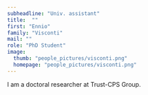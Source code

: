 ```yaml
---
subheadline: "Univ. assistant"
title:  ""
first: "Ennio"
family: "Visconti"
mail: ""
role: "PhD Student"
image:
  thumb: "people_pictures/visconti.png"
  homepage: "people_pictures/visconti.png"
---
```


<!--more-->

I am a doctoral researcher at Trust-CPS Group.
